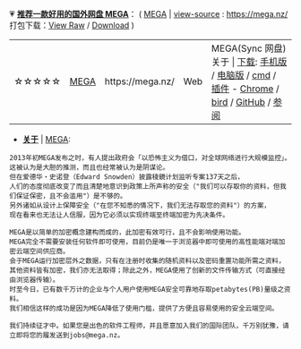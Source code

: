 💗 [**推荐一款好用的国外网盘 MEGA**](https://github.com/taoste/Hello-World/blob/master/Tools/MEGA网盘/)：
( [MEGA](https://taoste.github.io/Hello-World/github/mega.nz/index.html) | 
[view-source](index.html) : https://mega.nz/ 打包下载：[View Raw](https://github.com/taoste/Hello-World/blob/master/github/mega.nz/mega.nz.7z) / [Download](
https://github.com/taoste/Hello-World/blob/master/github/mega.nz/mega.nz?raw=true) )

<table><tr>
        <td>☆☆☆☆☆</td>
        <td> <a href="https://mega.nz/" title="MEGA(sync网盘-中文界面)https://mega.nz/
          可靠安全的云端服务就是这么简单！现在就在MEGA终端至终端加密云端协作平台上创建一个帐号，并获得 50 GB *免费储存空间！">MEGA</a> </td>
          <td>https://mega.nz/</td>
        <td> Web  </td>
        <td>MEGA(Sync 网盘) <br>
          关于 | <a href="https://mega.nz/start" title="MEGA(Sync 网盘)">下载</a>:
          <a href="https://mega.nz/mobile" title="手机应用 | MEGA(Sync 网盘)">手机版</a> / 
          <a href="https://mega.nz/sync" title="桌面应用程序 | MEGA(Sync 网盘)">电脑版</a> / 
          <a href="https://mega.nz/cmd" title="桌面应用程序 | MEGA(Sync 网盘)">cmd</a> / 
          <a href="https://mega.nz/extensions" title="插件/扩展程序 | MEGA(Sync 网盘)">插件</a> - 
          <a href="https://chrome.google.com/webstore/detail/mega/bigefpfhnfcobdlfbedofhhaibnlghod?hl=zh-CN" title="Chrome浏览器插件 | MEGA(Sync 网盘)">Chrome</a> / 
          <a href="https://mega.nz/bird" title="MEGA扩展程序Thunderbird雷鸟®
                    使用MEGA的Mozilla Thunderbird邮件客户端扩展程序，让您在寄送电子邮件时也能发送大型文件。">bird</a>  /
          <a href="https://github.com/meganz/MEGAsync/blob/master/README.md" title="开源：可以独立验证我们加密模型的正确性。
高级用户：GitHub包含有关MEGA桌面应用程序的功能以及每个平台的使用说明，并描述了如何从我们的公共源GItHub存储库构建它。">GitHub</a> /
          <a href="https://www.jianshu.com/p/44741a9e243f" title="网盘可以良心到什么程度? 试试MEGA吧! - 简书">参阅</a>
        </td>
    </tr> </table>
 
- [**关于**](https://mega.nz/about) | [MEGA](https://mega.nz/startpage):
```
2013年初MEGA发布之时，有人提出政府会「以恐怖主义为借口，对全球网络进行大规模监控」。
这被认为是大胆的推测，而且也经常被认为是阴谋论。
但在爱德华‧史诺登（Edward Snowden）披露稜鏡计划监听专案137天之后，
人们的态度彻底改变了而且清楚地意识到政策上所声称的安全（"我们可以存取你的资料，但我们保证保密，且不会滥用"）是不够的。
另外诸如从设计上保障安全（"在您不知悉的情况下，我们无法存取您的资料"）的方案，
现在看来也无法让人信服，因为它必须以实现终端至终端加密为先决条件。

MEGA是以简单的加密概念建构而成的，此加密有效可行，且不会影响使用功能。 
MEGA完全不需要安装任何软件即可使用，目前仍是唯一于浏览器中即可使用的高性能端对端加密云端空间供应商。
会于MEGA运行加密层外之数据，只有在注册时收集的随机资料以及密码重置功能所需之资料，
其他资料皆有加密，我们亦无法取得；除此之外，MEGA使用了创新的文件传输方式（可直接经由浏览器传输）。
时至今日，已有数千万计的企业与个人用户使用MEGA安全可靠地存取petabytes(PB)量级之资料。
我们相信这样的成功是因为MEGA降低了使用门槛，提供了方便且容易使用的安全云端空间。

我们持续征才中。如果您是出色的软件工程师，并且愿意加入我们的国际团队，千万别犹豫，请立即将您的履发送到jobs@mega.nz。
```
